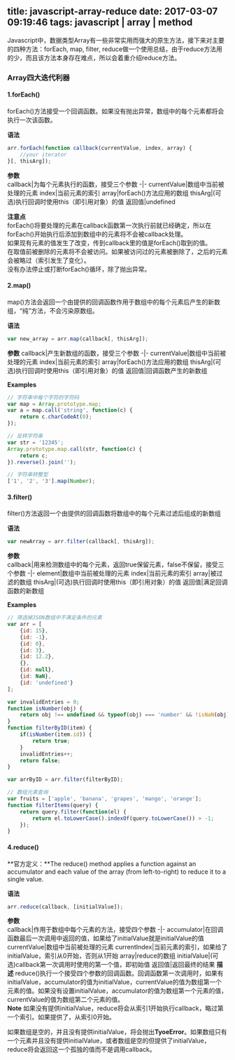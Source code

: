 title: javascript-array-reduce
date: 2017-03-07 09:19:46
tags: javascript | array | method
---
Javascript中，数据类型Array有一些非常实用而强大的原生方法，接下来对主要的四种方法：forEach, map, filter, reduce做一个使用总结，由于reduce方法用的少，而且该方法本身存在难点，所以会着重介绍reduce方法。

### Array四大迭代利器
#### 1.forEach()   
forEach()方法接受一个回调函数。如果没有抛出异常，数组中的每个元素都将会执行一次该函数。   

**语法**
```javascript
arr.forEach(function callback(currentValue, index, array) {
    //your iterator
}[, thisArg]);
```
**参数**   
callback|为每个元素执行的函数，接受三个参数
-|-
currentValue|数组中当前被处理的元素
index|当前元素的索引
array|forEach()方法应用的数组
thisArg|(可选)执行回调时使用this（即引用对象）的值
返回值|undefined

**注意点**   
forEach()将要处理的元素在callback函数第一次执行前就已经确定，所以在forEach()开始执行后添加到数组中的元素将不会被callback处理。   
如果现有元素的值发生了改变，传到callback里的值是forEach()取到的值。   
在取值前被删除的元素将不会被访问。如果被访问过的元素被删除了，之后的元素会被略过（索引发生了变化）。   
没有办法停止或打断forEach()循环，除了抛出异常。

#### 2.map()
map()方法会返回一个由提供的回调函数作用于数组中的每个元素后产生的新数组，“纯”方法，不会污染原数组。   

**语法**
```javascript
var new_array = arr.map(callback[, thisArg]);
```
**参数**
callback|产生新数组的函数，接受三个参数
-|-
currentValue|数组中当前被处理的元素
index|当前元素的索引
array|forEach()方法应用的数组
thisArg|(可选)执行回调时使用this（即引用对象）的值
返回值|回调函数产生的新数组

**Examples**
```javascript
// 字符串中每个字符的字符码
var map = Array.prototype.map;
var a = map.call('string', function(c) {
    return c.charCodeAt(0);
});
```
```javascript
// 反转字符串
var str = '12345';
Array.prototype.map.call(str, function(c) {
    return c;
}).reverse().join('');
```
```javascript
// 字符串转整型
['1', '2', '3'].map(Number);
```

#### 3.filter()
filter()方法返回一个由提供的回调函数将数组中的每个元素过滤后组成的新数组

**语法**   
```javascript
var newArray = arr.filter(callback[, thisArg]);
```
**参数**   
callback|用来检测数组中的每个元素，返回true保留元素，false不保留，接受三个参数
-|-
element|数组中当前被处理的元素
index|当前元素的索引
array|被过滤的数组
thisArg|(可选)执行回调时使用this（即引用对象）的值
返回值|满足回调函数的新数组

**Examples**
```javascript
// 筛选掉JSON数组中不满足条件的元素
var arr = [
    {id: 15},
    {id: -1},
    {id: 0},
    {id: 3},
    {id: 12.2},
    {},
    {id: null},
    {id: NaN},
    {id: 'undefined'}
];

var invalidEntries = 0;
function isNumber(obj) {
    return obj !== undefined && typeof(obj) === 'number' && !isNaN(obj);
}
function filterByID(item) {
    if(isNumber(item.id)) {
        return true;
    }
    invalidEntries++;
    return false;
}

var arrByID = arr.filter(filterByID);
```
```javascript
// 数组元素查询
var fruits = ['apple', 'banana', 'grapes', 'mango', 'orange'];
function filterItems(query) {
    return query.filter(function(el) {
        return el.toLowerCase().indexOf(query.toLowerCase()) > -1;
    });
}
```

#### 4.reduce()
**官方定义：**The reduce() method applies a function against an accumulator and each value of the array (from left-to-right) to reduce it to a single value.   

**语法**   
```javascript
arr.reduce(callback, [initialValue]);
```
**参数**   
callback|作用于数组中每个元素的方法，接受四个参数
-|-
accumulator|在回调函数最后一次调用中返回的值，如果给了initialValue就是initialValue的值
currentValue|数组中当前被处理的元素
currentIndex|当前元素的索引，如果给了initialValue，索引从0开始，否则从1开始
array|reduce的数组
initialValue|(可选)callback第一次调用时使用的第一个值，即初始值
返回值|返回最终的结果
**描述**
reduce()执行一个接受四个参数的回调函数。回调函数第一次调用时，如果有initialValue，accumulator的值为initialValue，currentValue的值为数组第一个元素的值。如果没有设置initialValue，accumulator的值为数组第一个元素的值，currentValue的值为数组第二个元素的值。   
**Note** 如果没有提供initialValue，reduce将会从索引1开始执行callback，略过第一个索引。如果提供了，从索引0开始。   

如果数组是空的，并且没有提供initialValue，将会抛出**TyoeError**。如果数组只有一个元素并且没有提供initialValue，或者数组是空的但提供了initialValue，reduce将会返回这一个孤独的值而不是调用callback。   

